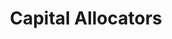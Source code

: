 ---
title: Capital Allocators
permalink: /pdfs/Capital Allocators/index.html
eleventyNavigation:
    key: Capital Allocators
    parent: podcasts
---